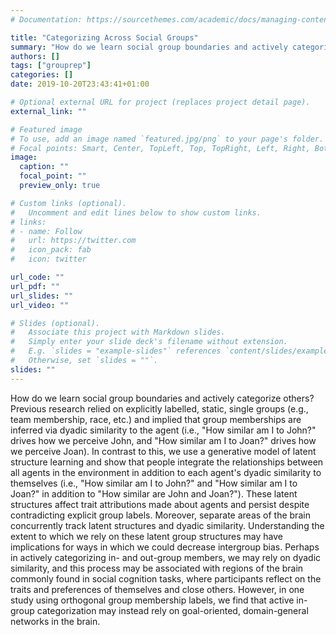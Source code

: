 ```yaml
---
# Documentation: https://sourcethemes.com/academic/docs/managing-content/

title: "Categorizing Across Social Groups"
summary: "How do we learn social group boundaries and actively categorize others into \"us\" and \"them\"? Previous research relied on explicitly labelled, static, single groups (e.g., team membership, race, etc.) and implied that group memberships are inferred via dyadic similarity to the agent under consideration, but this line of research suggests that our abilities to categorize others are far richer and complex and can be captured in a model of latent structure learning."
authors: []
tags: ["grouprep"]
categories: []
date: 2019-10-20T23:43:41+01:00

# Optional external URL for project (replaces project detail page).
external_link: ""

# Featured image
# To use, add an image named `featured.jpg/png` to your page's folder.
# Focal points: Smart, Center, TopLeft, Top, TopRight, Left, Right, BottomLeft, Bottom, BottomRight.
image:
  caption: ""
  focal_point: ""
  preview_only: true

# Custom links (optional).
#   Uncomment and edit lines below to show custom links.
# links:
# - name: Follow
#   url: https://twitter.com
#   icon_pack: fab
#   icon: twitter

url_code: ""
url_pdf: ""
url_slides: ""
url_video: ""

# Slides (optional).
#   Associate this project with Markdown slides.
#   Simply enter your slide deck's filename without extension.
#   E.g. `slides = "example-slides"` references `content/slides/example-slides.md`.
#   Otherwise, set `slides = ""`.
slides: ""
---
```

How do we learn social group boundaries and actively categorize others? Previous research relied on explicitly labelled, static, single groups (e.g., team membership, race, etc.) and implied that group memberships are inferred via dyadic similarity to the agent (i.e., "How similar am I to John?" drives how we perceive John, and "How similar am I to Joan?" drives how we perceive Joan). 
In contrast to this, we use a generative model of latent structure learning and show that people integrate the relationships between all agents in the environment in addition to each agent's dyadic similarity to themselves (i.e., "How similar am I to John?" and "How similar am I to Joan?" in addition to "How similar are John and Joan?"). These latent structures affect trait attributions made about agents and persist despite contradicting explicit group labels. Moreover, separate areas of the brain concurrently track latent structures and dyadic similarity. Understanding the extent to which we rely on these latent group structures may have implications for ways in which we could decrease intergroup bias.
Perhaps in actively categorizing in- and out-group members, we may rely on dyadic similarity, and this process may be associated with regions of the brain commonly found in social cognition tasks, where participants reflect on the traits and preferences of themselves and close others. However, in one study using orthogonal group membership labels, we find that active in-group categorization may instead rely on goal-oriented, domain-general networks in the brain.